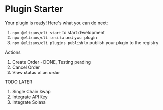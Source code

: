 # Plugin Starter


Your plugin is ready! Here's what you can do next:
1. `npx @elizaos/cli start` to start development
2. `npx @elizaos/cli test` to test your plugin
3. `npx @elizaos/cli plugins publish` to publish your plugin to the registry

Actions 

1. Create Order - DONE, Testing pending
2. Cancel Order
3. View status of an order

TODO LATER

1. Single Chain Swap
2. Integrate API Key
3. Integrate Solana